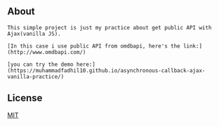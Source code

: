 ## About

    This simple project is just my practice about get public API with Ajax(vanilla JS).
    
    [In this case i use public API from omdbapi, here's the link:] 
    (http://www.omdbapi.com/)

    [you can try the demo here:] 
    (https://muhammadfadhil10.github.io/asynchronous-callback-ajax-vanilla-practice/)



## License
[MIT](https://choosealicense.com/licenses/mit/)